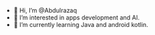 - 👋 Hi, I’m @Abdulrazaq
- 👀 I’m interested in apps development and AI. 
- 🌱 I’m currently learning Java and android kotlin. 

<!---
AbdulrazaqKR/AbdulrazaqKR is a ✨ special ✨ repository because its `README.md` (this file) appears on your GitHub profile.
You can click the Preview link to take a look at your changes.
--->

